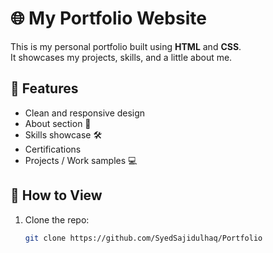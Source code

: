 # 🌐 My Portfolio Website

This is my personal portfolio built using **HTML** and **CSS**.  
It showcases my projects, skills, and a little about me.

## 🚀 Features
- Clean and responsive design  
- About section 👤  
- Skills showcase 🛠  
- Certifications
- Projects / Work samples 💻  

## 📂 How to View
1. Clone the repo:
   ```bash
   git clone https://github.com/SyedSajidulhaq/Portfolio
